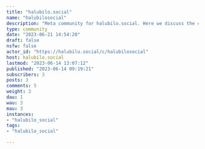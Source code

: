 ```yaml
---
title: "halubilo.social" 
name: "halubilosocial"
description: "Meta community for halubilo.social. Here we discuss the community itself, including issues and possible improvements."
type: community
date: "2023-06-21 14:54:20"
draft: false
nsfw: false
actor_id: "https://halubilo.social/c/halubilosocial"
host: halubilo.social
lastmod: "2023-06-14 13:07:12"
published: "2023-06-14 09:19:21"
subscribers: 3
posts: 3
comments: 5
weight: 3
dau: 1
wau: 3
mau: 3
instances:
- "halubilo_social"
tags: 
- "halubilo_social"

---
```

